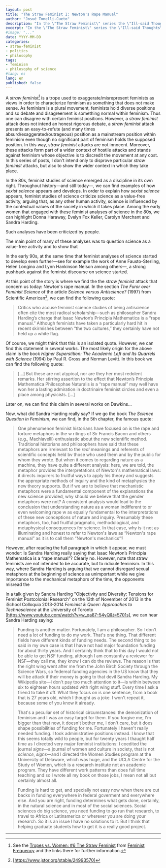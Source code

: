 ```yaml
---
layout: post
title: "The Straw Feminist I: Newton's Rape Manual"
author: "Josué Tonelli-Cueto"
description: "In the \"The Straw Feminist\" series the \"Ill-said Thoughts\" blog, I disprove 'straw feminist' attacks trying to put them also in the wider context in which they occur. In this post, I deal with the so-called \"Newton's rape manual\"."
excerpt: "In the \"The Straw Feminist\" series the \"Ill-said Thoughts\" blog, I disprove 'straw feminist' attacks trying to put them also in the wider context in which they occur. In this post, I deal with the so-called \"Newton's rape manual\"."
#image: "..."
date: YYYY-MM-DD
categories:
- straw-feminist
- politics
- philosophy
tags:
- feminism
- philosophy of science
#lang: es
lang: en
published: false
---
```


A *straw feminist*[^ft] is a trope used to exaggerate/misrepresent feminists as  views in order to characterize feminism as something that does not make sense. As feminism is a plural movement, feminists hold diverse positions and so debate and disagreement is something normal within feminism. Thus one can disagree with certain feminist positions. However, a *straw feminist* attack does not intend an honest rigorous debate, a *straw feminist* attack presents an easy-to-refute (and many times absurd/exaggerated/outrageous) position as a mainstream position within feminism even though no significant part of feminism holds the supposed position. In this way, *straw feminist* attacks are not innocent. Moreover, these attacks form part of a wider context of hostile attacks and stands against feminism whose objective is to discredit the movement at any cost. In this series of posts, I don't intend only to disprove particular *straw feminist* attacks, but also to show the wider context in which they take place.

[^ft]: See the [Tropes vs. Women: #6 The Straw Feminist](https://feministfrequency.com/video/tropes-vs-women-6-the-straw-feminist/) from [Feminist Frequency](https://feministfrequency.com/) and the links there for further information.


In the 80s, feminist studies of science emerged as a discipline in its own right. Throughout history—and still today—, we can find examples of how *sexist science* appears and develops. In order to explain how *sexist science* appears, feminist studies of science criticize science as a value-free activity, arguing that, as any other human activity, science is influenced by the contextual values of the society in which it takes place. Among the early women that engaged with these feminist analyses of science in the 80s, we can highlight Donna Haraway, Evelyn Fox Keller, Carolyn Merchant and Sandra Harding.



Such analyses have been criticized by people.


The main point of many of these analyses was to question science as a value-free activity and to show that

In the early 90s, at the same time that feminist analyses of science started to develop even further—see for example the work of Anne Fausto-Sterling, Helen Longino and Lynn Hankinson Nelson among others—, a strong pushback against the feminist discourse on science started.


At this point of the story is where we find the the *straw feminist* attack that concern us today: Newton's rape manual. In the section *The Furor over Feminist Science* of the article *Science versus Antiscience?* (1997) from Scientific American[^sa], we can find the following quote:

[^sa]: [https://www.jstor.org/stable/24993570]

>Critics who accuse feminist science studies of being antiscience often cite the most radical scholarship—such as philosopher Sandra Harding’s charge that Isaac Newton’s Principia Mathematica is a “rape manual.” Although feminists have taken a particularly hard hit in recent skirmishes between “the two cultures,” they certainly have not held up a white flag.

Of course, we might think that this is an isolated quote. However, we can find this statement in several works. The most likely origin for the above claim is the book *Higher Superstition: The Academic Left and Its Quarrels with Science* (1994) by Paul R. Gross and Norman Levitt. In this book we can find the following quote:

>[...] But these are not atypical, nor are they her most redolent remarks. Her stirring assertion to the effect that Newton’s Principia Mathematica Philosophae Naturalis is a “rape manual” may well have won her a lasting admiration in doctrinaire feminist circles and even a place among physicists. [...]

Later on, we can find this claim in several works on Dawkins...


Now, what did Sandra Harding really say? If we go the book *The Science Question in Feminism*, we can find, in the 5th chapter, the famous quote:

> One phenomenon feminist historians have focused on is the rape and torture metaphors in the w ritings of Sir Francis Bacon and others (e.g., Machiavelli) enthusiastic about the new scientific method. Traditional historians and philosophers have said that these metaphors are irrelevant to the *real* meanings and referents of scientific concepts held bv those who used them and by the public for whom they wrote. But when it comes to regarding nature as a machine, they have quite a different analysis: here, we are told, the metaphor provides the interpretations of Newton's mathematical laws: it directs inquirers to fruitful ways to apply his theory and suggests the appropriate methods of inquiry and the kind of metaphysics the new theory supports. But if
we are to believe that mechanistic metaphors were a fundamental component of the explanations the new science provided, why should we believe that the gender metaphors were not? A consistent analysis would lead to the conclusion that understanding nature as a woman indifferent to or even welcoming rape w as equally fundamental to the interpretations of these new conceptions of nature and inquiry. Presumably these metaphors, too, had fruitful pragmatic, methodological, and metaphysical consequences for science. In that case, why is it not as illuminating and honest to refer to Newton's laws as &ldquo;Newton's rape manual&rdquo; as it is to call them &ldquo;Newton's mechanics&rdquo;?

However, after reading the full paragraph in which it appear, we must wonder: Is Sandra Harding really saying that Isaac Newton’s Principia Mathematica is a “rape manual”? Clearly no. However, note that straw feminists are not intended to be accurate, but to ridicule feminism. In this way, where Sandra Harding is arguing that we cannot disregard sexual metaphors at the beginning of science as unimportant while we give importance to the mechanical metaphors of the time, the opponents misread the

In a talk given by Sandra Harding "Objectivity and Diversity: Tensions for Feminist Postcolonial Research" on the 13th of November of 2013 in the iSchool Colloquia 2013-2014 *Feminist & Queer: Approaches to Technoscience* at the University of Toronto [https://www.youtube.com/watch?v=w_qa87-54yQ&t=5701s], we can hear Sandra Harding saying:

>Funding is another matter. Fortunately, I am a philosopher. So I don't need a lot of funding to do my work. That's one thing. That different fields have different kinds of funding needs. The second thing to be said in my own case is that I have not had major foundation funding for about thirty years. And I certainly think that to this day I would not be able to get NSF funding, although I am constantly a reviewer for NSF—they call me, they know I can do the reviews. The reason is that the right wing went after me from the John Birch Society through the Science Wars, so federeal funding agencies in the US know that they will be attack if their money is going to that devil Sandra Harding. My Wikipedia site—I don't pay too much attention to it—is within between six to eighteen hours updated with right wing stuff. Every time I ask a friend to take it off. What they focus on is one sentence, from a book that is 27 years old, which I thought as a joke. I won't repeat it, because some of you know it already.
>
>That's a peculiar set of historical circumstances: the demonization of feminism and I was an easy target for them. If you forgive me, I'm bigger than that now, it doesn't bother me, I don't care, but it does shape possibilities of funding for me. Fortunately I haven't really needed funding. I took administrative positions instead. I know that this seems totally wild to people, but for twenty years I thaught half time as I directed very major feminist institutions: I coedited the journal *signs*—a journal of women and culture in society, that is not *science*, *signs*—and I directed the Women Studies program at the University of Delaware, which was huge, and the UCLA Centre for the Study of Women, which is a research institute not an academic program. They have different work patterns than does full time teaching and so I wrote all my book on those jobs, I mean not all but certainly almost all.
>
>Funding is hard to get, and specially not easy now when there are cut backs in funding everywhere in federal goverment and everywhere else. And you are right, funding determines what gets done, certainly, in the natural science and in most of the social sciences. Social sciences do big science, you need funding to go run that research, to travel to Africa or Latinamerica or wherever you are doing your research. So it is an issue I have no solutions to it. But I think that helping graduate students how to get it is a really good project.    


***
